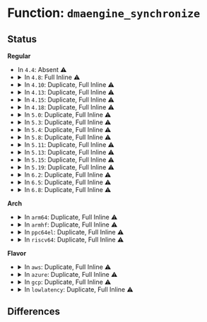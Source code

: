 # Function: <code>dmaengine_synchronize</code>

## Status
<b>Regular</b>
<ul>
<li>
In <code>4.4</code>: Absent ⚠️
</li>
<li>
<details>
<summary>In <code>4.8</code>: Full Inline ⚠️</summary>

**Collision:** Unique Static

**Inline:** Full

**Transformation:** False

**Instances:**

```
In drivers/dma/dmaengine.c (ffffffff8150d656)
Location: include/linux/dmaengine.h:948
Inline: True
```
</details>
</li>
<li>
<details>
<summary>In <code>4.10</code>: Duplicate, Full Inline ⚠️</summary>

**Collision:** Static Duplication

**Inline:** Full

**Transformation:** False

**Instances:**

```
In drivers/dma/dmaengine.c (ffffffff81539786)
Location: include/linux/dmaengine.h:972
Inline: True
```
```
In drivers/tty/serial/8250/8250_dma.c (ffffffff815880e9)
Location: include/linux/dmaengine.h:972
Inline: True
Inline callers:
  - drivers/tty/serial/8250/8250_dma.c:serial8250_release_dma
  - drivers/tty/serial/8250/8250_dma.c:serial8250_release_dma
```
</details>
</li>
<li>
<details>
<summary>In <code>4.13</code>: Duplicate, Full Inline ⚠️</summary>

**Collision:** Static Duplication

**Inline:** Full

**Transformation:** False

**Instances:**

```
In drivers/dma/dmaengine.c (ffffffff8154cfe7)
Location: include/linux/dmaengine.h:983
Inline: True
```
```
In drivers/tty/serial/8250/8250_dma.c (ffffffff8159c674)
Location: include/linux/dmaengine.h:983
Inline: True
Inline callers:
  - drivers/tty/serial/8250/8250_dma.c:serial8250_release_dma
  - drivers/tty/serial/8250/8250_dma.c:serial8250_release_dma
```
</details>
</li>
<li>
<details>
<summary>In <code>4.15</code>: Duplicate, Full Inline ⚠️</summary>

**Collision:** Static Duplication

**Inline:** Full

**Transformation:** False

**Instances:**

```
In drivers/dma/dmaengine.c (ffffffff815b0547)
Location: include/linux/dmaengine.h:972
Inline: True
```
```
In drivers/tty/serial/8250/8250_dma.c (ffffffff81601974)
Location: include/linux/dmaengine.h:972
Inline: True
Inline callers:
  - drivers/tty/serial/8250/8250_dma.c:serial8250_release_dma
  - drivers/tty/serial/8250/8250_dma.c:serial8250_release_dma
```
</details>
</li>
<li>
<details>
<summary>In <code>4.18</code>: Duplicate, Full Inline ⚠️</summary>

**Collision:** Static Duplication

**Inline:** Full

**Transformation:** False

**Instances:**

```
In drivers/dma/dmaengine.c (ffffffff815e8996)
Location: include/linux/dmaengine.h:976
Inline: True
```
```
In drivers/tty/serial/8250/8250_dma.c (ffffffff8163ac5c)
Location: include/linux/dmaengine.h:976
Inline: True
Inline callers:
  - drivers/tty/serial/8250/8250_dma.c:serial8250_release_dma
  - drivers/tty/serial/8250/8250_dma.c:serial8250_release_dma
```
</details>
</li>
<li>
<details>
<summary>In <code>5.0</code>: Duplicate, Full Inline ⚠️</summary>

**Collision:** Static Duplication

**Inline:** Full

**Transformation:** False

**Instances:**

```
In drivers/dma/dmaengine.c (ffffffff81602746)
Location: include/linux/dmaengine.h:979
Inline: True
```
```
In drivers/tty/serial/8250/8250_dma.c (ffffffff81658e42)
Location: include/linux/dmaengine.h:979
Inline: True
Inline callers:
  - drivers/tty/serial/8250/8250_dma.c:serial8250_release_dma
  - drivers/tty/serial/8250/8250_dma.c:serial8250_release_dma
```
</details>
</li>
<li>
<details>
<summary>In <code>5.3</code>: Duplicate, Full Inline ⚠️</summary>

**Collision:** Static Duplication

**Inline:** Full

**Transformation:** False

**Instances:**

```
In drivers/dma/dmaengine.c (ffffffff81634fd3)
Location: include/linux/dmaengine.h:967
Inline: True
```
```
In drivers/tty/serial/8250/8250_dma.c (ffffffff8168e348)
Location: include/linux/dmaengine.h:967
Inline: True
Inline callers:
  - drivers/tty/serial/8250/8250_dma.c:serial8250_release_dma
  - drivers/tty/serial/8250/8250_dma.c:serial8250_release_dma
```
</details>
</li>
<li>
<details>
<summary>In <code>5.4</code>: Duplicate, Full Inline ⚠️</summary>

**Collision:** Static Duplication

**Inline:** Full

**Transformation:** False

**Instances:**

```
In drivers/dma/dmaengine.c (ffffffff81656ceb)
Location: include/linux/dmaengine.h:969
Inline: True
```
```
In drivers/tty/serial/8250/8250_dma.c (ffffffff816b0918)
Location: include/linux/dmaengine.h:969
Inline: True
Inline callers:
  - drivers/tty/serial/8250/8250_dma.c:serial8250_release_dma
  - drivers/tty/serial/8250/8250_dma.c:serial8250_release_dma
```
</details>
</li>
<li>
<details>
<summary>In <code>5.8</code>: Duplicate, Full Inline ⚠️</summary>

**Collision:** Static Duplication

**Inline:** Full

**Transformation:** False

**Instances:**

```
In drivers/dma/dmaengine.c (ffffffff8170757f)
Location: include/linux/dmaengine.h:1106
Inline: True
```
```
In drivers/tty/serial/8250/8250_dma.c (ffffffff81763cf8)
Location: include/linux/dmaengine.h:1106
Inline: True
Inline callers:
  - drivers/tty/serial/8250/8250_dma.c:serial8250_release_dma
  - drivers/tty/serial/8250/8250_dma.c:serial8250_release_dma
```
</details>
</li>
<li>
<details>
<summary>In <code>5.11</code>: Duplicate, Full Inline ⚠️</summary>

**Collision:** Static Duplication

**Inline:** Full

**Transformation:** False

**Instances:**

```
In drivers/dma/dmaengine.c (ffffffff817247cf)
Location: include/linux/dmaengine.h:1151
Inline: True
```
```
In drivers/tty/serial/8250/8250_dma.c (ffffffff8177ecbc)
Location: include/linux/dmaengine.h:1151
Inline: True
Inline callers:
  - drivers/tty/serial/8250/8250_dma.c:serial8250_release_dma
  - drivers/tty/serial/8250/8250_dma.c:serial8250_release_dma
```
</details>
</li>
<li>
<details>
<summary>In <code>5.13</code>: Duplicate, Full Inline ⚠️</summary>

**Collision:** Static Duplication

**Inline:** Full

**Transformation:** False

**Instances:**

```
In drivers/dma/dmaengine.c (ffffffff81705a8f)
Location: include/linux/dmaengine.h:1153
Inline: True
```
```
In drivers/tty/serial/8250/8250_dma.c (ffffffff8176261c)
Location: include/linux/dmaengine.h:1153
Inline: True
Inline callers:
  - drivers/tty/serial/8250/8250_dma.c:serial8250_release_dma
  - drivers/tty/serial/8250/8250_dma.c:serial8250_release_dma
```
</details>
</li>
<li>
<details>
<summary>In <code>5.15</code>: Duplicate, Full Inline ⚠️</summary>

**Collision:** Static Duplication

**Inline:** Full

**Transformation:** False

**Instances:**

```
In drivers/dma/dmaengine.c (ffffffff8178135f)
Location: include/linux/dmaengine.h:1151
Inline: True
```
```
In drivers/tty/serial/8250/8250_dma.c (ffffffff817e66e9)
Location: include/linux/dmaengine.h:1151
Inline: True
Inline callers:
  - drivers/tty/serial/8250/8250_dma.c:serial8250_release_dma
  - drivers/tty/serial/8250/8250_dma.c:serial8250_release_dma
```
</details>
</li>
<li>
<details>
<summary>In <code>5.19</code>: Duplicate, Full Inline ⚠️</summary>

**Collision:** Static Duplication

**Inline:** Full

**Transformation:** False

**Instances:**

```
In drivers/dma/dmaengine.c (ffffffff818b7ccf)
Location: include/linux/dmaengine.h:1174
Inline: True
```
```
In drivers/tty/serial/8250/8250_dma.c (ffffffff81925c6a)
Location: include/linux/dmaengine.h:1174
Inline: True
Inline callers:
  - drivers/tty/serial/8250/8250_dma.c:serial8250_release_dma
  - drivers/tty/serial/8250/8250_dma.c:serial8250_release_dma
```
</details>
</li>
<li>
<details>
<summary>In <code>6.2</code>: Duplicate, Full Inline ⚠️</summary>

**Collision:** Static Duplication

**Inline:** Full

**Transformation:** False

**Instances:**

```
In drivers/dma/dmaengine.c (ffffffff81a04f6f)
Location: include/linux/dmaengine.h:1154
Inline: True
```
```
In drivers/tty/serial/8250/8250_dma.c (ffffffff81a826aa)
Location: include/linux/dmaengine.h:1154
Inline: True
Inline callers:
  - drivers/tty/serial/8250/8250_dma.c:serial8250_release_dma
  - drivers/tty/serial/8250/8250_dma.c:serial8250_release_dma
```
</details>
</li>
<li>
<details>
<summary>In <code>6.5</code>: Duplicate, Full Inline ⚠️</summary>

**Collision:** Static Duplication

**Inline:** Full

**Transformation:** False

**Instances:**

```
In drivers/dma/dmaengine.c (ffffffff81a4ddcf)
Location: include/linux/dmaengine.h:1155
Inline: True
```
```
In drivers/tty/serial/8250/8250_dma.c (ffffffff81acdcc0)
Location: include/linux/dmaengine.h:1155
Inline: True
Inline callers:
  - drivers/tty/serial/8250/8250_dma.c:serial8250_release_dma
  - drivers/tty/serial/8250/8250_dma.c:serial8250_release_dma
```
</details>
</li>
<li>
<details>
<summary>In <code>6.8</code>: Duplicate, Full Inline ⚠️</summary>

**Collision:** Static Duplication

**Inline:** Full

**Transformation:** False

**Instances:**

```
In drivers/dma/dmaengine.c (ffffffff81a99a6f)
Location: include/linux/dmaengine.h:1154
Inline: True
```
```
In drivers/tty/serial/8250/8250_dma.c (ffffffff81b20d90)
Location: include/linux/dmaengine.h:1154
Inline: True
Inline callers:
  - drivers/tty/serial/8250/8250_dma.c:serial8250_release_dma
  - drivers/tty/serial/8250/8250_dma.c:serial8250_release_dma
```
</details>
</li>
</ul>
<b>Arch</b>
<ul>
<li>
<details>
<summary>In <code>arm64</code>: Duplicate, Full Inline ⚠️</summary>

**Collision:** Static Duplication

**Inline:** Full

**Transformation:** False

**Instances:**

```
In drivers/dma/dmaengine.c (ffff8000107fcbe4)
Location: include/linux/dmaengine.h:969
Inline: True
```
```
In drivers/tty/serial/8250/8250_dma.c (ffff80001088bdd0)
Location: include/linux/dmaengine.h:969
Inline: True
Inline callers:
  - drivers/tty/serial/8250/8250_dma.c:serial8250_release_dma
  - drivers/tty/serial/8250/8250_dma.c:serial8250_release_dma
```
```
In drivers/tty/serial/imx.c (ffff80001089cb3c)
Location: include/linux/dmaengine.h:969
Inline: True
Inline callers:
  - drivers/tty/serial/imx.c:imx_uart_shutdown
  - drivers/tty/serial/imx.c:imx_uart_shutdown
  - drivers/tty/serial/imx.c:imx_uart_dma_exit
  - drivers/tty/serial/imx.c:imx_uart_dma_exit
```
```
In drivers/spi/spi-omap2-mcspi.c (ffff8000109ce330)
Location: include/linux/dmaengine.h:969
Inline: True
Inline callers:
  - drivers/spi/spi-omap2-mcspi.c:omap2_mcspi_txrx_dma
  - drivers/spi/spi-omap2-mcspi.c:omap2_mcspi_rx_dma
```
</details>
</li>
<li>
<details>
<summary>In <code>armhf</code>: Duplicate, Full Inline ⚠️</summary>

**Collision:** Static Duplication

**Inline:** Full

**Transformation:** False

**Instances:**

```
In drivers/dma/dmaengine.c (c091df28)
Location: include/linux/dmaengine.h:969
Inline: True
```
```
In drivers/tty/serial/8250/8250_dma.c (c09897a4)
Location: include/linux/dmaengine.h:969
Inline: True
Inline callers:
  - drivers/tty/serial/8250/8250_dma.c:serial8250_release_dma
  - drivers/tty/serial/8250/8250_dma.c:serial8250_release_dma
```
```
In drivers/tty/serial/imx.c (c0997824)
Location: include/linux/dmaengine.h:969
Inline: True
Inline callers:
  - drivers/tty/serial/imx.c:imx_uart_shutdown
  - drivers/tty/serial/imx.c:imx_uart_shutdown
  - drivers/tty/serial/imx.c:imx_uart_dma_exit
  - drivers/tty/serial/imx.c:imx_uart_dma_exit
```
```
In drivers/spi/spi-omap2-mcspi.c (c0ab7218)
Location: include/linux/dmaengine.h:969
Inline: True
Inline callers:
  - drivers/spi/spi-omap2-mcspi.c:omap2_mcspi_txrx_dma
  - drivers/spi/spi-omap2-mcspi.c:omap2_mcspi_rx_dma
```
```
In sound/core/pcm_dmaengine.c (c0c9cc90)
Location: include/linux/dmaengine.h:969
Inline: True
Inline callers:
  - sound/core/pcm_dmaengine.c:snd_dmaengine_pcm_close_release_chan
  - sound/core/pcm_dmaengine.c:snd_dmaengine_pcm_close
```
</details>
</li>
<li>
<details>
<summary>In <code>ppc64el</code>: Duplicate, Full Inline ⚠️</summary>

**Collision:** Static Duplication

**Inline:** Full

**Transformation:** False

**Instances:**

```
In drivers/dma/dmaengine.c (c0000000008c7f58)
Location: include/linux/dmaengine.h:969
Inline: True
```
```
In drivers/tty/serial/8250/8250_dma.c (c000000000934870)
Location: include/linux/dmaengine.h:969
Inline: True
Inline callers:
  - drivers/tty/serial/8250/8250_dma.c:serial8250_release_dma
  - drivers/tty/serial/8250/8250_dma.c:serial8250_release_dma
```
</details>
</li>
<li>
<details>
<summary>In <code>riscv64</code>: Duplicate, Full Inline ⚠️</summary>

**Collision:** Static Duplication

**Inline:** Full

**Transformation:** False

**Instances:**

```
In drivers/dma/dmaengine.c (ffffffe000516c3e)
Location: include/linux/dmaengine.h:969
Inline: True
```
```
In drivers/tty/serial/8250/8250_dma.c (ffffffe0005556cc)
Location: include/linux/dmaengine.h:969
Inline: True
Inline callers:
  - drivers/tty/serial/8250/8250_dma.c:serial8250_release_dma
  - drivers/tty/serial/8250/8250_dma.c:serial8250_release_dma
```
</details>
</li>
</ul>
<b>Flavor</b>
<ul>
<li>
<details>
<summary>In <code>aws</code>: Duplicate, Full Inline ⚠️</summary>

**Collision:** Static Duplication

**Inline:** Full

**Transformation:** False

**Instances:**

```
In drivers/dma/dmaengine.c (ffffffff8161cb8b)
Location: include/linux/dmaengine.h:969
Inline: True
```
```
In drivers/tty/serial/8250/8250_dma.c (ffffffff81676388)
Location: include/linux/dmaengine.h:969
Inline: True
Inline callers:
  - drivers/tty/serial/8250/8250_dma.c:serial8250_release_dma
  - drivers/tty/serial/8250/8250_dma.c:serial8250_release_dma
```
</details>
</li>
<li>
<details>
<summary>In <code>azure</code>: Duplicate, Full Inline ⚠️</summary>

**Collision:** Static Duplication

**Inline:** Full

**Transformation:** False

**Instances:**

```
In drivers/dma/dmaengine.c (ffffffff8161127b)
Location: include/linux/dmaengine.h:969
Inline: True
```
```
In drivers/tty/serial/8250/8250_dma.c (ffffffff81655468)
Location: include/linux/dmaengine.h:969
Inline: True
Inline callers:
  - drivers/tty/serial/8250/8250_dma.c:serial8250_release_dma
  - drivers/tty/serial/8250/8250_dma.c:serial8250_release_dma
```
</details>
</li>
<li>
<details>
<summary>In <code>gcp</code>: Duplicate, Full Inline ⚠️</summary>

**Collision:** Static Duplication

**Inline:** Full

**Transformation:** False

**Instances:**

```
In drivers/dma/dmaengine.c (ffffffff8164ab2b)
Location: include/linux/dmaengine.h:969
Inline: True
```
```
In drivers/tty/serial/8250/8250_dma.c (ffffffff816a4758)
Location: include/linux/dmaengine.h:969
Inline: True
Inline callers:
  - drivers/tty/serial/8250/8250_dma.c:serial8250_release_dma
  - drivers/tty/serial/8250/8250_dma.c:serial8250_release_dma
```
</details>
</li>
<li>
<details>
<summary>In <code>lowlatency</code>: Duplicate, Full Inline ⚠️</summary>

**Collision:** Static Duplication

**Inline:** Full

**Transformation:** False

**Instances:**

```
In drivers/dma/dmaengine.c (ffffffff816650cd)
Location: include/linux/dmaengine.h:969
Inline: True
```
```
In drivers/tty/serial/8250/8250_dma.c (ffffffff816beac4)
Location: include/linux/dmaengine.h:969
Inline: True
Inline callers:
  - drivers/tty/serial/8250/8250_dma.c:serial8250_release_dma
  - drivers/tty/serial/8250/8250_dma.c:serial8250_release_dma
```
</details>
</li>
</ul>

## Differences
